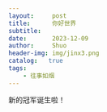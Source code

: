 ```yaml
---
layout:     post
title:      你好世界
subtitle:   
date:       2023-12-09
author:     Shuo
header-img: img/jinx3.png
catalog:   true
tags:
    - 往事如烟
---
```


新的冠军诞生啦！
